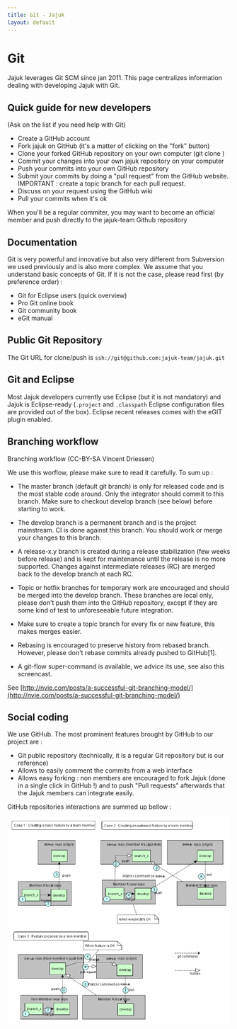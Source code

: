 ```yaml
---
title: Git - Jajuk
layout: default
---
```


# Git

Jajuk leverages Git SCM since jan 2011. This page centralizes information dealing with developing Jajuk with Git.


## Quick guide for new developers

(Ask on the list if you need help with Git)

- Create a GitHub account
- Fork jajuk on GitHub (it's a matter of clicking on the "fork" button)
- Clone your forked GitHub repository on your own computer (git clone <your GitHub project>)
- Commit your changes into your own jajuk repository on your computer
- Push your commits into your own GitHub repository
- Submit your commits by doing a "pull request" from the GitHub website. IMPORTANT : create a topic branch for each pull request.
- Discuss on your request using the GitHub wiki
- Pull your commits when it's ok 

<div class="info">
  <p>When you'll be a regular commiter, you may want to become an official member and push directly to the jajuk-team Github repository</p>
</div>

## Documentation

Git is very powerful and innovative but also very different from Subversion we used previously and is also more complex. We assume that you understand basic concepts of Git. If it is not the case, please read first (by preference order) :

- Git for Eclipse users (quick overview)
- Pro Git online book
- Git community book
- eGit manual 

## Public Git Repository

The Git URL for clone/push is ``ssh://git@github.com:jajuk-team/jajuk.git`` 
 
## Git and Eclipse

Most Jajuk developers currently use Eclipse (but it is not mandatory) and Jajuk is Eclipse-ready (``.project`` and ``.classpath`` Eclipse configuration files are provided out of the box). Eclipse recent releases comes with the eGIT plugin enabled.


## Branching workflow
Branching workflow (CC-BY-SA Vincent Driessen)

We use this worflow, please make sure to read it carefully. To sum up :

 - The master branch (default git branch) is only for released code and is the most stable code around. Only the integrator should commit to this branch. Make sure to checkout develop branch (see below) before starting to work.
 - The develop branch is a permanent branch and is the project mainstream. CI is done against this branch. You should work or merge your changes to this branch.
 - A release-x.y branch is created during a release stabilization (few weeks before release) and is kept for maintenance until the release is no more supported. Changes against intermediate releases (RC) are merged back to the develop branch at each RC.
 - Topic or hotfix branches for temporary work are encouraged and should be merged into the develop branch. These branches are local only, please don't push them into the GitHub repository, except if they are some kind of test to unforeseeable future integration. 

 - Make sure to create a topic branch for every fix or new feature, this makes merges easier.
 - Rebasing is encouraged to preserve history from rebased branch. However, please don't rebase commits already pushed to GitHub[1].
 - A git-flow super-command is available, we advice its use, see also this screencast. 

See [http://nvie.com/posts/a-successful-git-branching-model/](http://nvie.com/posts/a-successful-git-branching-model/)

## Social coding

We use GitHub. The most prominent features brought by GitHub to our project are :

 - Git public repository (technically, it is a regular Git repository but is our reference)
 - Allows to easily comment the commits from a web interface
 - Allows easy forking : non members are encouraged to fork Jajuk (done in a single click in GitHub !) and to push "Pull requests" afterwards that the Jajuk members can integrate easily. 

GitHub repositories interactions are summed up bellow :

![Jajuk Git interactions](/images/Jajuk_github.png)
